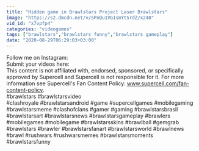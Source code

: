 ```yaml
---
title: "Hidden game in Brawlstars Project Laser Brawlstars"
image: "https://s2.dmcdn.net/v/SPnQu1VG1smYtSrdZ/x240"
vid_id: "x7vpfp4"
categories: "videogames"
tags: ["brawlstars","brawlstars funny","brawlstars gameplay"]
date: "2020-08-29T06:29:03+03:00"
---
```

Follow me on Instagram:   <br>Submit your videos here:   <br>This content is not affiliated with, endorsed, sponsored, or specifically approved by Supercell and Supercell is not responsible for it. For more information see Supercell's Fan Content Policy: www.supercell.com/fan-content-policy.  <br>#brawlstars #brawlstarsvideo   <br>#clashroyale #brawlstarsandroid #game #supercellgames #mobilegaming #brawlstarsmeme #clashofclans #gamer #gaming #brawlstarsbrasil #brawlstarsart #brawlstarsnews #brawlstarsgameplay #brawlers #mobilegames #mobilegame #brawlstarsskins #brawlball #gemgrab #brawlstars #brawler #brawlstarsfanart #brawlstarsworld #brawlnews #brawl #rushwars #rushwarsmemes #brawlstarsmoments #brawlstarsfunny
